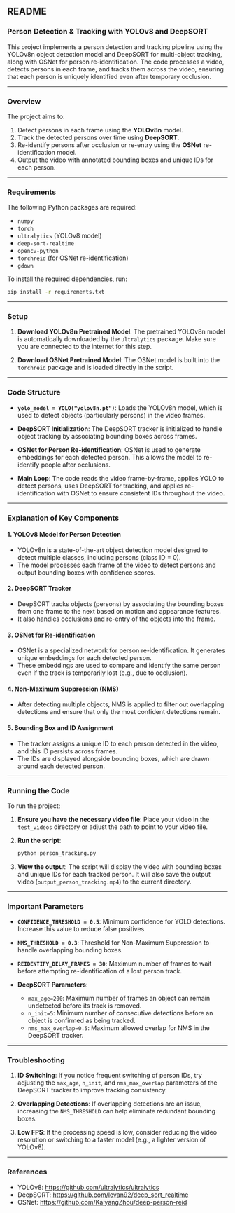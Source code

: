 ## README

### Person Detection & Tracking with YOLOv8 and DeepSORT

This project implements a person detection and tracking pipeline using the YOLOv8n object detection model and DeepSORT for multi-object tracking, along with OSNet for person re-identification. The code processes a video, detects persons in each frame, and tracks them across the video, ensuring that each person is uniquely identified even after temporary occlusion.

---

### Overview

The project aims to:

1. Detect persons in each frame using the **YOLOv8n** model.
2. Track the detected persons over time using **DeepSORT**.
3. Re-identify persons after occlusion or re-entry using the **OSNet** re-identification model.
4. Output the video with annotated bounding boxes and unique IDs for each person.

---

### Requirements

The following Python packages are required:

- `numpy`
- `torch`
- `ultralytics` (YOLOv8 model)
- `deep-sort-realtime`
- `opencv-python`
- `torchreid` (for OSNet re-identification)
- `gdown`

To install the required dependencies, run:
```bash
pip install -r requirements.txt
```

---

### Setup

1. **Download YOLOv8n Pretrained Model**:
   The pretrained YOLOv8n model is automatically downloaded by the `ultralytics` package. Make sure you are connected to the internet for this step.

2. **Download OSNet Pretrained Model**:
   The OSNet model is built into the `torchreid` package and is loaded directly in the script.

---

### Code Structure

- **`yolo_model = YOLO("yolov8n.pt")`**: 
  Loads the YOLOv8n model, which is used to detect objects (particularly persons) in the video frames.
  
- **DeepSORT Initialization**: 
  The DeepSORT tracker is initialized to handle object tracking by associating bounding boxes across frames.

- **OSNet for Person Re-identification**: 
  OSNet is used to generate embeddings for each detected person. This allows the model to re-identify people after occlusions.

- **Main Loop**: 
  The code reads the video frame-by-frame, applies YOLO to detect persons, uses DeepSORT for tracking, and applies re-identification with OSNet to ensure consistent IDs throughout the video.

---

### Explanation of Key Components

#### 1. **YOLOv8 Model for Person Detection**
   - YOLOv8n is a state-of-the-art object detection model designed to detect multiple classes, including persons (class ID = 0).
   - The model processes each frame of the video to detect persons and output bounding boxes with confidence scores.

#### 2. **DeepSORT Tracker**
   - DeepSORT tracks objects (persons) by associating the bounding boxes from one frame to the next based on motion and appearance features.
   - It also handles occlusions and re-entry of the objects into the frame.

#### 3. **OSNet for Re-identification**
   - OSNet is a specialized network for person re-identification. It generates unique embeddings for each detected person.
   - These embeddings are used to compare and identify the same person even if the track is temporarily lost (e.g., due to occlusion).

#### 4. **Non-Maximum Suppression (NMS)**
   - After detecting multiple objects, NMS is applied to filter out overlapping detections and ensure that only the most confident detections remain.

#### 5. **Bounding Box and ID Assignment**
   - The tracker assigns a unique ID to each person detected in the video, and this ID persists across frames.
   - The IDs are displayed alongside bounding boxes, which are drawn around each detected person.

---

### Running the Code

To run the project:

1. **Ensure you have the necessary video file**:
   Place your video in the `test_videos` directory or adjust the path to point to your video file.

2. **Run the script**:
   ```bash
   python person_tracking.py
   ```

3. **View the output**:
   The script will display the video with bounding boxes and unique IDs for each tracked person. It will also save the output video (`output_person_tracking.mp4`) to the current directory.

---

### Important Parameters

- **`CONFIDENCE_THRESHOLD = 0.5`**: 
  Minimum confidence for YOLO detections. Increase this value to reduce false positives.
  
- **`NMS_THRESHOLD = 0.3`**: 
  Threshold for Non-Maximum Suppression to handle overlapping bounding boxes.
  
- **`REIDENTIFY_DELAY_FRAMES = 30`**: 
  Maximum number of frames to wait before attempting re-identification of a lost person track.

- **DeepSORT Parameters**:
  - `max_age=200`: Maximum number of frames an object can remain undetected before its track is removed.
  - `n_init=5`: Minimum number of consecutive detections before an object is confirmed as being tracked.
  - `nms_max_overlap=0.5`: Maximum allowed overlap for NMS in the DeepSORT tracker.

---

### Troubleshooting

1. **ID Switching**:
   If you notice frequent switching of person IDs, try adjusting the `max_age`, `n_init`, and `nms_max_overlap` parameters of the DeepSORT tracker to improve tracking consistency.

2. **Overlapping Detections**:
   If overlapping detections are an issue, increasing the `NMS_THRESHOLD` can help eliminate redundant bounding boxes.

3. **Low FPS**:
   If the processing speed is low, consider reducing the video resolution or switching to a faster model (e.g., a lighter version of YOLOv8).

---

### References

- YOLOv8: https://github.com/ultralytics/ultralytics
- DeepSORT: https://github.com/levan92/deep_sort_realtime
- OSNet: https://github.com/KaiyangZhou/deep-person-reid
